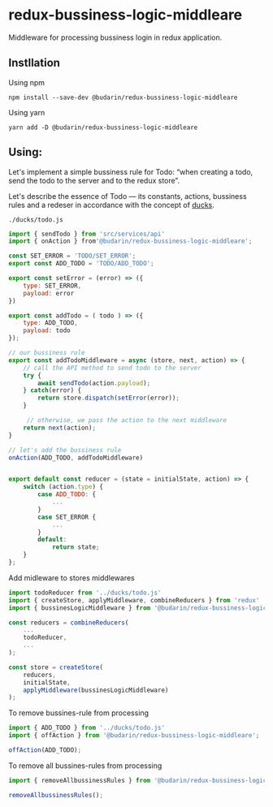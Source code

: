 # redux-bussiness-logic-middleare

Middleware for processing bussiness login in redux application.

## Instllation

Using npm

```shell
npm install --save-dev @budarin/redux-bussiness-logic-middleare
```

Using yarn

```shell
yarn add -D @budarin/redux-bussiness-logic-middleare
```

## Using:

Let's implement a simple bussiness rule for Todo: “when creating a todo, send the todo to the server and to the redux store”.

Let's describe the essence of Todo — its constants, actions, bussiness rules and a redeser in accordance with the concept of [ducks](https://github.com/erikras/ducks-modular-redux).

`./ducks/todo.js`

```js
import { sendTodo } from 'src/services/api'
import { onAction } from'@budarin/redux-bussiness-logic-middleare';

const SET_ERROR = 'TODO/SET_ERROR';
export const ADD_TODO = 'TODO/ADD_TODO';

export const setError = (error) => ({
    type: SET_ERROR,
    payload: error
})

export const addTodo = ( todo ) => ({
    type: ADD_TODO,
    payload: todo 
});

// our bussiness rule
export const addTodoMiddleware = async (store, next, action) => {
    // call the API method to send todo to the server
    try {
        await sendTodo(action.payload);
    } catch(error) {
        return store.dispatch(setError(error));
    }

     // otherwise, we pass the action to the next middleware
    return next(action);
}

// let's add the bussiness rule
onAction(ADD_TODO, addTodoMiddleware)


export default const reducer = (state = initialState, action) => {
    switch (action.type) {
        case ADD_TODO: {
            ...
        }
        case SET_ERROR {
            ...
        }
        default:
            return state;
    }
};
```

Add midleware to stores middlewares

```js
import todoReducer from '../ducks/todo.js'
import { createStore, applyMiddleware, combineReducers } from 'redux'
import { bussinesLogicMiddleware } from '@budarin/redux-bussiness-logic-middleare';

const reducers = combineReducers(
    ...
    todoReducer,
    ...
);

const store = createStore(
    reducers, 
    initialState, 
    applyMiddleware(bussinesLogicMiddleware)
);
```

To remove bussines-rule from processing

```js
import { ADD_TODO } from '../ducks/todo.js'
import { offAction } from '@budarin/redux-bussiness-logic-middleare';

offAction(ADD_TODO);
```
To remove all bussines-rules from processing

```js
import { removeAllbussinessRules } from '@budarin/redux-bussiness-logic-middleare';

removeAllbussinessRules();
```
